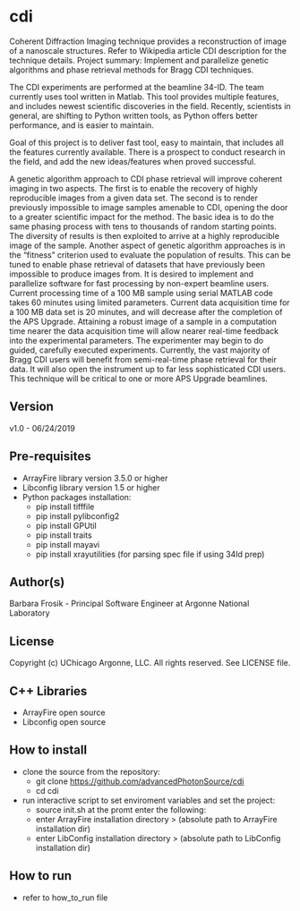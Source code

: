 cdi
===
Coherent Diffraction Imaging technique provides a reconstruction of image of a nanoscale structures. Refer to Wikipedia article CDI description for the technique details.
Project summary: Implement and parallelize genetic algorithms and phase retrieval methods for Bragg CDI techniques.

The CDI experiments are performed at the beamline 34-ID. The team currently uses tool written in Matlab. This tool provides multiple features, and includes newest scientific discoveries in the field. Recently, scientists in general, are shifting to Python written tools, as Python offers better performance, and is easier to maintain.

Goal of this project is to deliver fast tool, easy to maintain, that includes all the features currently available. There is a prospect to conduct research in the field, and add the new ideas/features when proved successful.
 
A genetic algorithm approach to CDI phase retrieval will improve coherent imaging in two aspects. The first is to enable the recovery of highly reproducible images from a given data set. The second is to render previously impossible to image samples amenable to CDI, opening the door to a greater scientific impact for the method. The basic idea is to do the same phasing process with tens to thousands of random starting points. The diversity of results is then exploited to arrive at a highly reproducible image of the sample. Another aspect of genetic algorithm approaches is in the “fitness” criterion used to evaluate the population of results. This can be tuned to enable phase retrieval of datasets that have previously been impossible to produce images from.
It is desired to implement and parallelize software for fast processing by non-expert beamline users. Current processing time of a 100 MB sample using serial MATLAB code takes 60 minutes using limited parameters. Current data acquisition time for a 100 MB data set is 20 minutes, and will decrease after the completion of the APS Upgrade. Attaining a robust image of a sample in a computation time nearer the data acquisition time will allow nearer real-time feedback into the experimental parameters. The experimenter may begin to do guided, carefully executed experiments. Currently, the vast majority of Bragg CDI users will benefit from semi-real-time phase retrieval for their data. It will also open the instrument up to far less sophisticated CDI users. This technique will be critical to one or more APS Upgrade beamlines.


Version
-------
v1.0 - 06/24/2019

Pre-requisites
---------------
- ArrayFire library version 3.5.0 or higher
- Libconfig library version 1.5 or higher
- Python packages installation:
  - pip install tifffile
  - pip install pylibconfig2
  - pip install GPUtil
  - pip install traits
  - pip install mayavi
  - pip install xrayutilities (for parsing spec file if using 34Id prep)


Author(s)
-------
Barbara Frosik - Principal Software Engineer at Argonne National Laboratory

License
-------
Copyright (c) UChicago Argonne, LLC. All rights reserved.
See LICENSE file.

C++ Libraries
-------------
- ArrayFire open source
- Libconfig open source

How to install
-----------
- clone the source from the repository: 
  - git clone https://github.com/advancedPhotonSource/cdi
  - cd cdi
- run interactive script to set enviroment variables and set the project:
  - source init.sh
  at the promt enter the following:
  - enter ArrayFire installation directory > (absolute path to ArrayFire installation dir)
  - enter LibConfig installation directory > (absolute path to LibConfig installation dir)
 
How to run
----------
- refer to how_to_run file
